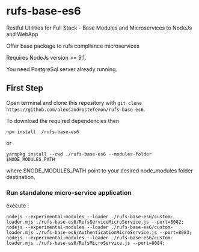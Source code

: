 # rufs-base-es6

Restful Utilities for Full Stack - Base Modules and Microservices to NodeJs and WebApp

Offer base package to rufs compliance microservices

Requires NodeJs version >= 9.1.

You need PostgreSql server already running.

## First Step
    
Open terminal and clone this repository with `git clone https://github.com/alexsandrostefenon/rufs-base-es6`.

To download the required dependencies then

`npm install ./rufs-base-es6` 

or

`yarnpkg install --cwd ./rufs-base-es6 --modules-folder $NODE_MODULES_PATH`

where $NODE_MODULES_PATH point to your desired node_modules folder destination.

### Run standalone micro-service application

execute :

`nodejs --experimental-modules --loader ./rufs-base-es6/custom-loader.mjs ./rufs-base-es6/RufsServiceMicroService.js --port=8082;`
`nodejs --experimental-modules --loader ./rufs-base-es6/custom-loader.mjs ./rufs-base-es6/AuthenticationMicroService.js --port=8083;`
`nodejs --experimental-modules --loader ./rufs-base-es6/custom-loader.mjs ./rufs-base-es6/RufsMicroService.js --port=8084;`
